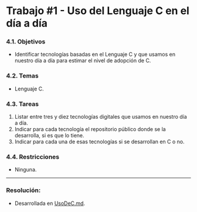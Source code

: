 # Trabajo #1 - Uso del Lenguaje C en el día a día

### 4.1. Objetivos
- Identificar tecnologías basadas en el Lenguaje C y que usamos en nuestro día a día para estimar el nivel de adopción de C.
### 4.2. Temas
- Lenguaje C.
### 4.3. Tareas
 1. Listar entre tres y diez tecnologías digitales que usamos en nuestro día a día.
 2. Indicar para cada tecnología el repositorio público donde se la desarrolla, si es que lo tiene.
 3. Indicar para cada una de esas tecnologías si se desarrollan en C o no.

### 4.4. Restricciones
- Ninguna.
___
### Resolución:
- Desarrollada en [UsoDeC.md](https://github.com/teootoledo/SSL/blob/master/01-UsoDeC/UsoDeC.md).
	